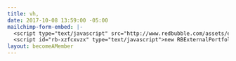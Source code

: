```yaml
---
title: vh,
date: 2017-10-08 13:59:00 -05:00
mailchimp-form-embed: |-
  <script type="text/javascript" src="http://www.redbubble.com/assets/external_portfolio.js"></script>
  <script id="rb-xzfcxvzx" type="text/javascript">new RBExternalPortfolio('www.redbubble.com', 'marchonknoxco', 3, 3).renderIframe();</script>
layout: becomeAMember
---
```


